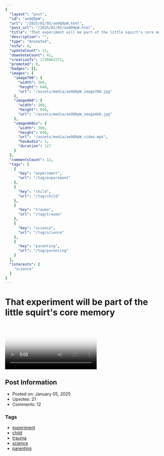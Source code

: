 ```yaml
---
{
  "layout": "post",
  "id": "ae9Q9pW",
  "url": "/2025/01/05/ae9Q9pW.html",
  "post_url": "/2025/01/05/ae9Q9pW.html",
  "title": "That experiment will be part of the little squirt's core memory",
  "description": "",
  "type": "Animated",
  "nsfw": 0,
  "upVoteCount": 21,
  "downVoteCount": 41,
  "creationTs": 1736063272,
  "promoted": 0,
  "badges": [],
  "images": {
    "image700": {
      "width": 360,
      "height": 640,
      "url": "/assets/media/ae9Q9pW_image700.jpg"
    },
    "image460": {
      "width": 360,
      "height": 640,
      "url": "/assets/media/ae9Q9pW_image460.jpg"
    },
    "image460sv": {
      "width": 360,
      "height": 640,
      "url": "/assets/media/ae9Q9pW_video.mp4",
      "hasAudio": 1,
      "duration": 127
    }
  },
  "commentsCount": 12,
  "tags": [
    {
      "key": "experiment",
      "url": "/tag/experiment"
    },
    {
      "key": "child",
      "url": "/tag/child"
    },
    {
      "key": "trauma",
      "url": "/tag/trauma"
    },
    {
      "key": "science",
      "url": "/tag/science"
    },
    {
      "key": "parenting",
      "url": "/tag/parenting"
    }
  ],
  "interests": [
    "science"
  ]
}
---
```


# That experiment will be part of the little squirt's core memory

<video controls playsinline loop poster="/assets/media/ae9Q9pW_image460.jpg">
  <source src="/assets/media/ae9Q9pW_video.mp4" type="video/mp4">
  Your browser does not support the video tag.
</video>

## Post Information

- Posted on: January 05, 2025
- Upvotes: 21
- Comments: 12

### Tags

- [experiment](/tag/experiment)
- [child](/tag/child)
- [trauma](/tag/trauma)
- [science](/tag/science)
- [parenting](/tag/parenting)
